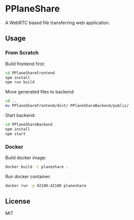 # PPlaneShare

A WebRTC based file transferring web application.

## Usage

### From Scratch

Build frontend first:

``` bash
cd PPlaneShareFrontend
npm install
npm run build
```

Move generated files to backend:

``` bash
cd ..
mv PPlaneShareFrontend/dist/ PPlaneShareBackend/public/
```

Start backend:

``` bash
cd PPlaneShareBackend
npm install
npm start
```

### Docker

Build docker image:

``` bash
docker build -t planeshare .
```

Run docker container:

``` bash
docker run -p 42100:42100 planeshare
```

## License

MIT
